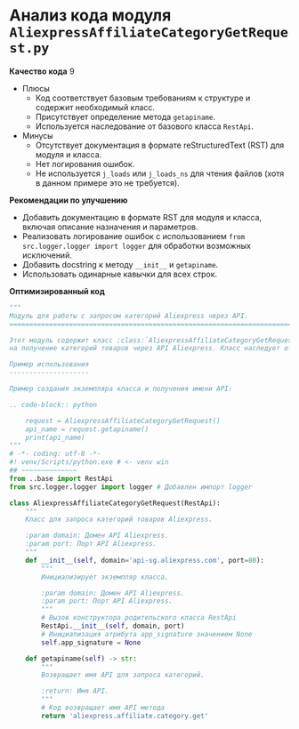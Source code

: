 # Анализ кода модуля `AliexpressAffiliateCategoryGetRequest.py`

**Качество кода**
9
-  Плюсы
    - Код соответствует базовым требованиям к структуре и содержит необходимый класс.
    - Присутствует определение метода `getapiname`.
    - Используется наследование от базового класса `RestApi`.
-  Минусы
    - Отсутствует документация в формате reStructuredText (RST) для модуля и класса.
    - Нет логирования ошибок.
    - Не используется `j_loads` или `j_loads_ns` для чтения файлов (хотя в данном примере это не требуется).

**Рекомендации по улучшению**
- Добавить документацию в формате RST для модуля и класса, включая описание назначения и параметров.
- Реализовать логирование ошибок с использованием `from src.logger.logger import logger` для обработки возможных исключений.
- Добавить docstring к методу `__init__` и `getapiname`.
- Использовать одинарные кавычки для всех строк.

**Оптимизированный код**
```python
"""
Модуль для работы с запросом категорий Aliexpress через API.
=========================================================================================

Этот модуль содержит класс :class:`AliexpressAffiliateCategoryGetRequest`, который используется для выполнения запроса
на получение категорий товаров через API Aliexpress. Класс наследует от :class:`RestApi`.

Пример использования
--------------------

Пример создания экземпляра класса и получения имени API:

.. code-block:: python

    request = AliexpressAffiliateCategoryGetRequest()
    api_name = request.getapiname()
    print(api_name)
"""
# -*- coding: utf-8 -*-
#! venv/Scripts/python.exe # <- venv win
## ~~~~~~~~~~~~~~
from ..base import RestApi
from src.logger.logger import logger # Добавлен импорт logger

class AliexpressAffiliateCategoryGetRequest(RestApi):
    """
    Класс для запроса категорий товаров Aliexpress.

    :param domain: Домен API Aliexpress.
    :param port: Порт API Aliexpress.
    """
    def __init__(self, domain='api-sg.aliexpress.com', port=80):
        """
        Инициализирует экземпляр класса.

        :param domain: Домен API Aliexpress.
        :param port: Порт API Aliexpress.
        """
        # Вызов конструктора родительского класса RestApi
        RestApi.__init__(self, domain, port)
        # Инициализация атрибута app_signature значением None
        self.app_signature = None

    def getapiname(self) -> str:
        """
        Возвращает имя API для запроса категорий.

        :return: Имя API.
        """
        # Код возвращает имя API метода
        return 'aliexpress.affiliate.category.get'
```